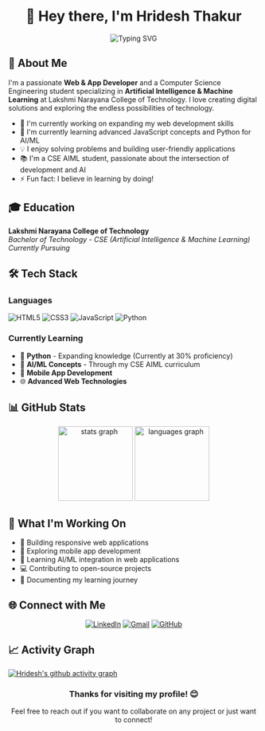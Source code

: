 <h1 align="center">👋 Hey there, I'm Hridesh Thakur</h1>

<div align="center">
  <img src="https://readme-typing-svg.herokuapp.com?font=Fira+Code&pause=1000&color=2196F3&center=true&vCenter=true&width=435&lines=Web+%26+App+Developer;CSE+AIML+Student;Always+learning+new+things;Welcome+to+my+profile!" alt="Typing SVG" />
</div>

## 🚀 About Me

I'm a passionate **Web & App Developer** and a Computer Science Engineering student specializing in **Artificial Intelligence & Machine Learning** at Lakshmi Narayana College of Technology. I love creating digital solutions and exploring the endless possibilities of technology.

- 🔭 I'm currently working on expanding my web development skills
- 🌱 I'm currently learning advanced JavaScript concepts and Python for AI/ML
- 💡 I enjoy solving problems and building user-friendly applications
- 📚 I'm a CSE AIML student, passionate about the intersection of development and AI
- ⚡ Fun fact: I believe in learning by doing!

## 🎓 Education

**Lakshmi Narayana College of Technology**  
*Bachelor of Technology - CSE (Artificial Intelligence & Machine Learning)*  
*Currently Pursuing*

## 🛠️ Tech Stack

### Languages
![HTML5](https://img.shields.io/badge/html5-%23E34F26.svg?style=for-the-badge&logo=html5&logoColor=white)
![CSS3](https://img.shields.io/badge/css3-%231572B6.svg?style=for-the-badge&logo=css3&logoColor=white)
![JavaScript](https://img.shields.io/badge/javascript-%23323330.svg?style=for-the-badge&logo=javascript&logoColor=%23F7DF1E)
![Python](https://img.shields.io/badge/python-3670A8?style=for-the-badge&logo=python&logoColor=ffdd54)

### Currently Learning
- 🐍 **Python** - Expanding knowledge (Currently at 30% proficiency)
- 🤖 **AI/ML Concepts** - Through my CSE AIML curriculum
- 📱 **Mobile App Development**
- 🌐 **Advanced Web Technologies**


## 📊 GitHub Stats

<div align="center">
  <img src="https://github-readme-stats.vercel.app/api?username=Hridesh-Thakur&hide_title=false&hide_rank=false&show_icons=true&include_all_commits=true&count_private=true&disable_animations=false&theme=tokyonight&locale=en&hide_border=false" height="150" alt="stats graph"  />
  <img src="https://github-readme-stats.vercel.app/api/top-langs?username=Hridesh-Thakur&locale=en&hide_title=false&layout=compact&card_width=320&langs_count=5&theme=tokyonight&hide_border=false" height="150" alt="languages graph"  />
</div>


## 💼 What I'm Working On

- 🌟 Building responsive web applications
- 📱 Exploring mobile app development
- 🤖 Learning AI/ML integration in web applications
- 💻 Contributing to open-source projects
- 📖 Documenting my learning journey

## 🌐 Connect with Me

<div align="center">
  
[![LinkedIn](https://img.shields.io/badge/LinkedIn-%230077B5.svg?logo=linkedin&logoColor=white)](https://www.linkedin.com/in/hridesh-thakur-762857167/)
[![Gmail](https://img.shields.io/badge/Gmail-D14836?style=for-the-badge&logo=gmail&logoColor=white)](mailto:hrithakur01@gmail.com)
[![GitHub](https://img.shields.io/badge/github-%23121011.svg?style=for-the-badge&logo=github&logoColor=white)](https://github.com/Hridesh-Thakur)

</div>

## 📈 Activity Graph

[![Hridesh's github activity graph](https://github-readme-activity-graph.vercel.app/graph?username=Hridesh-Thakur&theme=tokyo-night)](https://github.com/ashutosh00710/github-readme-activity-graph)


<div align="center">
  <h3>Thanks for visiting my profile! 😊</h3>
  <p>Feel free to reach out if you want to collaborate on any project or just want to connect!</p>  
</div>
